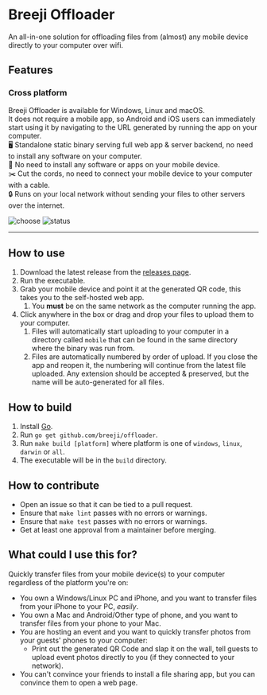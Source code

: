 # Breeji Offloader
An all-in-one solution for offloading files from (almost) any mobile device directly to your computer over wifi.

## Features
### Cross platform
Breeji Offloader is available for Windows, Linux and macOS.\
It does not require a mobile app, so Android and iOS users can immediately start using it by navigating to the URL
generated by running the app on your computer.\
🖥 Standalone static binary serving full web app & server backend, no need to install any software on your computer.\
📱 No need to install any software or apps on your mobile device.\
✂️ Cut the cords, no need to connect your mobile device to your computer with a cable.\
🔒 Runs on your local network without sending your files to other servers over the internet.

![choose](https://user-images.githubusercontent.com/574028/204190221-d92e4137-2f82-46ab-83ff-d4747f3392c5.jpeg)
![status](https://user-images.githubusercontent.com/574028/204190078-250f2f3a-c5cb-4457-b992-a3f82ca00b2d.jpeg)

---
## How to use
1. Download the latest release from the [releases page](https://github.com/breeji/offloader/releases).
2. Run the executable.
3. Grab your mobile device and point it at the generated QR code, this takes you to the self-hosted web app.
   1. You **must** be on the same network as the computer running the app.
4. Click anywhere in the box or drag and drop your files to upload them to your computer.
   1. Files will automatically start uploading to your computer in a directory called `mobile` that can be
   found in the same directory where the binary was run from.
   2. Files are automatically numbered by order of upload. If you close the app and reopen it, the numbering
   will continue from the latest file uploaded. Any extension should be accepted & preserved, but the name will
   be auto-generated for all files.

## How to build
1. Install [Go](https://golang.org/dl/).
2. Run `go get github.com/breeji/offloader`.
3. Run `make build [platform]` where platform is one of `windows`, `linux`, `darwin` or `all`.
4. The executable will be in the `build` directory.

## How to contribute
- Open an issue so that it can be tied to a pull request.
- Ensure that `make lint` passes with no errors or warnings.
- Ensure that `make test` passes with no errors or warnings.
- Get at least one approval from a maintainer before merging.

## What could I use this for?
Quickly transfer files from your mobile device(s) to your computer regardless of the platform you're on:
- You own a Windows/Linux PC and iPhone, and you want to transfer files from your iPhone to your PC, _easily_.
- You own a Mac and Android/Other type of phone, and you want to transfer files from your phone to your Mac.
- You are hosting an event and you want to quickly transfer photos from your guests' phones to your computer:
  - Print out the generated QR Code and slap it on the wall, tell guests to upload event photos directly to you (if they connected to your network).
- You can't convince your friends to install a file sharing app, but you can convince them to open a web page.

